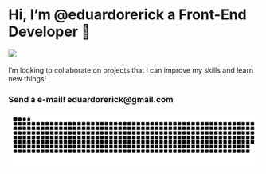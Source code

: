 
<h1> Hi, I’m @eduardorerick a Front-End Developer 👋</h1>
 <img height="180em" src="https://github-readme-stats.vercel.app/api?username=eduardorerick&show_icons=true&theme=dracula&include_all_commits=true&count_private=true"/>
<p>I’m looking to collaborate on projects that i can improve my skills and learn new things!</p>
<h3>Send a e-mail! eduardorerick@gmail.com </h3>

![Snake animation](https://github.com/eduardorerick/eduardorerick/blob/output/github-contribution-grid-snake.svg)

